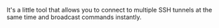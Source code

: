 It's a little tool that allows you to connect to multiple SSH tunnels at the same time and broadcast commands instantly.
